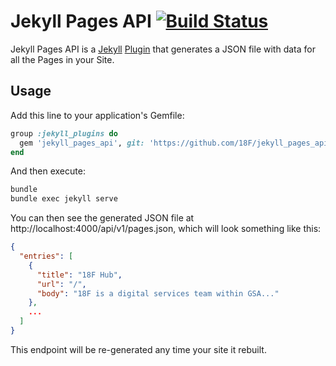 # Jekyll Pages API [![Build Status](https://travis-ci.org/18F/jekyll_pages_api.svg?branch=master)](https://travis-ci.org/18F/jekyll_pages_api)

Jekyll Pages API is a [Jekyll](http://jekyllrb.com) [Plugin](http://jekyllrb.com/docs/plugins/) that generates a JSON file with data for all the Pages in your Site.

## Usage

Add this line to your application's Gemfile:

```ruby
group :jekyll_plugins do
  gem 'jekyll_pages_api', git: 'https://github.com/18F/jekyll_pages_api.git'
end
```

And then execute:

```bash
bundle
bundle exec jekyll serve
```

You can then see the generated JSON file at http://localhost:4000/api/v1/pages.json, which will look something like this:

```json
{
  "entries": [
    {
      "title": "18F Hub",
      "url": "/",
      "body": "18F is a digital services team within GSA..."
    },
    ...
  ]
}
```

This endpoint will be re-generated any time your site it rebuilt.

